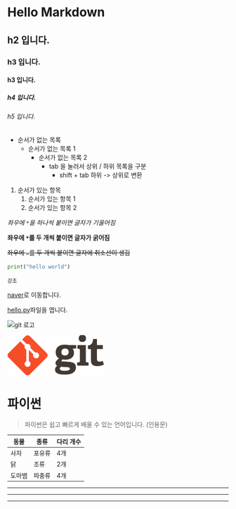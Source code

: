 # Hello Markdown
## h2 입니다.
### h3 입니다.
#### h3 입니다.
##### h4 입니다.
###### h5 입니다.

- 순서가 없는 목록
    - 순서가 없는 목록 1
        - 순서가 없는 목록 2
            - tab 을 눌러서 상위 / 하위 목록을 구분
                - shift + tab 하위 -> 상위로 변환

1. 순서가 있는 항목
    1. 순서가 있는 항목 1
    2. 순서가 있는 항목 2

*좌우에 `*`을 하나씩 붙이면 글자가 기울어짐*

**좌우에 `*`를 두 개씩 붙이면 글자가 굵어짐**

~~좌우에 `~`를 두 개씩 붙이면 글자에 취소선이 생김~~

```python
print("hello world")
```

`강조` 

[naver](https://naver.com)로 이동합니다.

[hello.py](hello.py)파일을 엽니다.

![git 로고](https://git-scm.com/images/logo@2x.png)

![git 로고](logo@2x.png)

# 파이썬
> 파이썬은 쉽고 빠르게 배울 수 있는 언어입니다. (인용문)

| 동물   | 종류   | 다리 개수 |
| ------ | ------ | --------- |
| 사자   | 포유류 | 4개       |
| 닭     | 조류   | 2개       |
| 도마뱀 | 파충류 | 4개       |

---
***
___